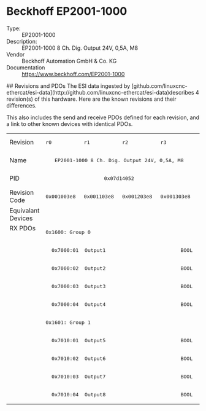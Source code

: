 #  Beckhoff EP2001-1000

<dl>
  <dt>Type:</dt><dd>EP2001-1000</dd>
  <dt>Description:</dt><dd>EP2001-1000 8 Ch. Dig. Output 24V, 0,5A, M8</dd>
  <dt>Vendor</dt><dd>Beckhoff Automation GmbH & Co. KG</dd>
  <dt>Documentation</dt><dd><a href="https://www.beckhoff.com/EP2001-1000">https://www.beckhoff.com/EP2001-1000</a></dd>
</dl>
## Revisions and PDOs
The ESI data ingested by [github.com/linuxcnc-ethercat/esi-data](http://github.com/linuxcnc-ethercat/esi-data)describes 4 revision(s) of this hardware.  Here are the known revisions and their differences.

This also includes the send and receive PDOs defined for each revision, and a link to other known devices with identical PDOs.

<table>
<tr >
<td class="first">Revision</td>
<td ><pre>r0</pre></td>
<td ><pre>r1</pre></td>
<td ><pre>r2</pre></td>
<td ><pre>r3</pre></td>
</tr>
<tr >
<td class="first">Name</td>
<td  colspan=4 align="center"><pre>EP2001-1000 8 Ch. Dig. Output 24V, 0,5A, M8</pre></td>
</tr>
<tr >
<td class="first">PID</td>
<td  colspan=4 align="center"><pre>0x07d14052</pre></td>
</tr>
<tr >
<td class="first">Revision Code</td>
<td ><pre>0x001003e8</pre></td>
<td ><pre>0x001103e8</pre></td>
<td ><pre>0x001203e8</pre></td>
<td ><pre>0x001303e8</pre></td>
</tr>
<tr >
<td class="first">Equivalant Devices</td>
<td  colspan=4 align="center"></td>
</tr>
<tr class="rxpdo pdosection">
<td class="first" rowspan=10 valign=top>RX PDOs</td>
<td colspan=4 align="left"><pre>0x1600: Group 0</pre></td>
<td></td>
</tr>
<tr class="rxpdo">
<td  colspan=4 align="left"><pre>  0x7000:01  Output1                         BOOL</pre></td>
</tr>
<tr class="rxpdo">
<td  colspan=4 align="left"><pre>  0x7000:02  Output2                         BOOL</pre></td>
</tr>
<tr class="rxpdo">
<td  colspan=4 align="left"><pre>  0x7000:03  Output3                         BOOL</pre></td>
</tr>
<tr class="rxpdo">
<td  colspan=4 align="left"><pre>  0x7000:04  Output4                         BOOL</pre></td>
</tr>
<tr class="rxpdo pdosection">
<td  colspan=4 align="left"><pre>0x1601: Group 1</pre></td>
</tr>
<tr class="rxpdo">
<td  colspan=4 align="left"><pre>  0x7010:01  Output5                         BOOL</pre></td>
</tr>
<tr class="rxpdo">
<td  colspan=4 align="left"><pre>  0x7010:02  Output6                         BOOL</pre></td>
</tr>
<tr class="rxpdo">
<td  colspan=4 align="left"><pre>  0x7010:03  Output7                         BOOL</pre></td>
</tr>
<tr class="rxpdo">
<td  colspan=4 align="left"><pre>  0x7010:04  Output8                         BOOL</pre></td>
</tr>
</table>
